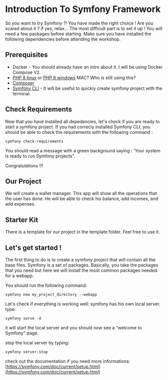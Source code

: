 # Introduction To Symfony Framework

So you want to try Symfony ?! You have made the right choice !
Are you scared about it ? if yes, relax... The most difficult part is to set it up ! You will need a few packages before starting. Make sure you have installed the following dependencies before attending the workshop.

## Prerequisites

- Docker - You should already have an intro about it. I will be using Docker Compose V2.
- [PHP 8 linux](https://linuxhint.com/install-php-8-ubuntu-22-04/) or [PHP 8 windows](https://www.educative.io/answers/how-to-install-php-8-on-windows) MAC? Who is still using this?
- [Composer](https://getcomposer.org/)
- [Symfony CLI](https://symfony.com/download) - It will be useful to quickly create symfony project with the terminal.

## Check Requirements

Now that you have installed all depedencies, let's check if you are ready to start a symfony project. If you had correcly installed Symfony CLI, you should be able to check the requirements with the following command :

```
symfony check:requirements
```

You should read a message with a green background saying : 'Your system is ready to run Symfony projects".

Congratulations !!!

## Our Project

We will create a wallet manager. This app will show all the operations that the user has done. He will be able to check his balance, add incomes, and add expenses.

## Starter Kit

There is a template for our project in the template folder. Feel free to use it.

## Let's get started !

The first thing to do is to create a symfony project that will contain all the base files. Symfony is a set of packages. Basically, you take the packages that you need but here we will install the most common packages needed for a webapp.

You should run the following command:

```
symfony new my_project_directory --webapp
```

Let's check if everything is working well: symfony has his own local server.
type:

```
symfony serve -d
```

it will start the local server and you should now see a "welcome to Symfony" page.

stop the local server by typing:

```
symfony server:stop
```

check out the documentation if you need more informations: [https://symfony.com/doc/current/setup.html](https://symfony.com/doc/current/setup.html)
